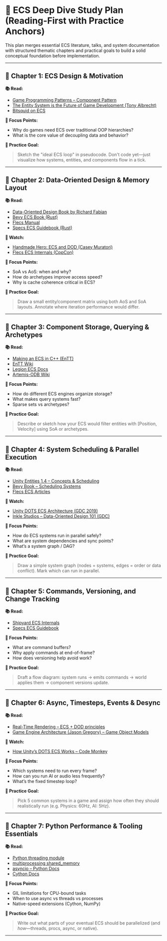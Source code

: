# 🧠 ECS Deep Dive Study Plan (Reading-First with Practice Anchors)

This plan merges essential ECS literature, talks, and system documentation with structured thematic chapters and practical goals to build a solid conceptual foundation before implementation.

---

## 📘 Chapter 1: ECS Design & Motivation

**📚 Read:**
- [Game Programming Patterns – Component Pattern](https://gameprogrammingpatterns.com/component.html)
- [The Entity System is the Future of Game Development (Tony Albrecht)](https://www.gamedevs.org/blog/the-entity-system-is-the-future/)
- [Bitsquid on ECS](https://bitsquid.blogspot.com/2015/01/the-entity-component-system-is-dead.html)

**📝 Focus Points:**
- Why do games need ECS over traditional OOP hierarchies?
- What is the core value of decoupling data and behavior?

**🧪 Practice Goal:**
> Sketch the "ideal ECS loop" in pseudocode. Don't code yet—just visualize how systems, entities, and components flow in a tick.

---

## 📘 Chapter 2: Data-Oriented Design & Memory Layout

**📚 Read:**
- [Data-Oriented Design Book by Richard Fabian](https://www.dataorienteddesign.com/dodbook/)
- [Bevy ECS Book (Rust)](https://bevyengine.org/learn/book/introduction/)
- [Flecs Manual](https://github.com/SanderMertens/flecs/blob/master/docs/Manual.md)
- [Specs ECS Guidebook (Rust)](https://slide-rs.github.io/specs/)

**🎥 Watch:**
- [Handmade Hero: ECS and DOD (Casey Muratori)](https://www.youtube.com/watch?v=rX0ItVEVjHc)
- [Flecs ECS Internals (CppCon)](https://www.youtube.com/watch?v=sJ7x9Xb0MXY)

**📝 Focus Points:**
- SoA vs AoS: when and why?
- How do archetypes improve access speed?
- Why is cache coherence critical in ECS?

**🧪 Practice Goal:**
> Draw a small entity/component matrix using both AoS and SoA layouts. Annotate where iteration performance would differ.

---

## 📘 Chapter 3: Component Storage, Querying & Archetypes

**📚 Read:**
- [Making an ECS in C++ (EnTT)](https://skypjack.github.io/2020-08-02-ecs-baf-part-1/)
- [EnTT Wiki](https://github.com/skypjack/entt/wiki)
- [Legion ECS Docs](https://docs.rs/legion/latest/legion/index.html)
- [Artemis-ODB Wiki](https://github.com/junkdog/artemis-odb/wiki)

**📝 Focus Points:**
- How do different ECS engines organize storage?
- What makes query systems fast?
- Sparse sets vs archetypes?

**🧪 Practice Goal:**
> Describe or sketch how your ECS would filter entities with [Position, Velocity] using SoA or archetypes.

---

## 📘 Chapter 4: System Scheduling & Parallel Execution

**📚 Read:**
- [Unity Entities 1.4 – Concepts & Scheduling](https://docs.unity3d.com/Packages/com.unity.entities@1.4/manual/concepts-intro.html)
- [Bevy Book – Scheduling Systems](https://bevyengine.org/learn/book/introduction/)
- [Flecs ECS Articles](https://www.flecs.dev/flecs/articles/)

**🎥 Watch:**
- [Unity DOTS ECS Architecture (GDC 2019)](https://www.youtube.com/watch?v=p65Yt20pw0g)
- [Inkle Studios – Data-Oriented Design 101 (GDC)](https://www.youtube.com/watch?v=rzb6O8jcMUg)

**📝 Focus Points:**
- How do ECS systems run in parallel safely?
- What are system dependencies and sync points?
- What’s a system graph / DAG?

**🧪 Practice Goal:**
> Draw a simple system graph (nodes = systems, edges = order or data conflict). Mark which can run in parallel.

---

## 📘 Chapter 5: Commands, Versioning, and Change Tracking

**📚 Read:**
- [Shipyard ECS Internals](https://leudz.github.io/shipyard/current/shipyard/index.html)
- [Specs ECS Guidebook](https://slide-rs.github.io/specs/)

**📝 Focus Points:**
- What are command buffers?
- Why apply commands at end-of-frame?
- How does versioning help avoid work?

**🧪 Practice Goal:**
> Draft a flow diagram: system runs → emits commands → world applies them → component versions update.

---

## 📘 Chapter 6: Async, Timesteps, Events & Desync

**📚 Read:**
- [Real-Time Rendering – ECS + DOD principles](http://www.realtimerendering.com/)
- [Game Engine Architecture (Jason Gregory) – Game Object Models](https://www.gameenginebook.com/)

**🎥 Watch:**
- [How Unity’s DOTS ECS Works – Code Monkey](https://www.youtube.com/watch?v=ILfZIEQba3s)

**📝 Focus Points:**
- Which systems need to run every frame?
- How can you run AI or audio less frequently?
- What’s the fixed timestep loop?

**🧪 Practice Goal:**
> Pick 5 common systems in a game and assign how often they should realistically run (e.g. Physics: 60Hz, AI: 5Hz).

---

## 📘 Chapter 7: Python Performance & Tooling Essentials

**📚 Read:**
- [Python threading module](https://docs.python.org/3/library/threading.html)
- [multiprocessing shared_memory](https://docs.python.org/3/library/multiprocessing.shared_memory.html)
- [asyncio – Python Docs](https://docs.python.org/3/library/asyncio.html)
- [Cython Docs](https://cython.readthedocs.io/en/latest/)

**📝 Focus Points:**
- GIL limitations for CPU-bound tasks
- When to use async vs threads vs processes
- Native-speed extensions (Cython, NumPy)

**🧪 Practice Goal:**
> Write out what parts of your eventual ECS should be parallelized (and *how*—threads, procs, async, or native).

---